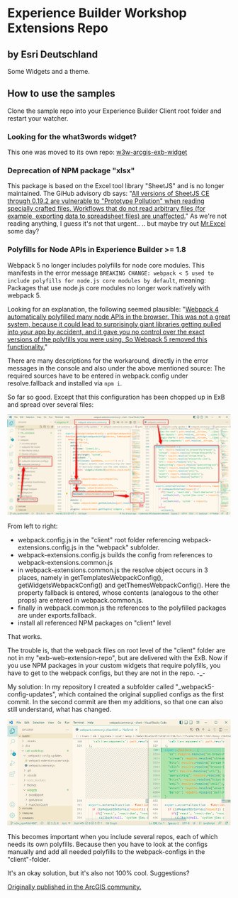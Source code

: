 # Experience Builder Workshop Extensions Repo
## by Esri Deutschland

Some Widgets and a theme.

## How to use the samples
Clone the sample repo into your Experience Builder Client root folder and restart your watcher.

### Looking for the what3words widget?
This one was moved to its own repo: [w3w-arcgis-exb-widget](https://github.com/EsriDE/w3w-arcgis-exb-widget)

### Deprecation of NPM package "xlsx"

This package is based on the Excel tool library "SheetJS" and is no longer maintained.
The GiHub advisory db says: "[All versions of SheetJS CE through 0.19.2 are vulnerable to "Prototype Pollution" when reading specially crafted files. Workflows that do not read arbitrary files (for example, exporting data to spreadsheet files) are unaffected.](https://github.com/advisories/GHSA-4r6h-8v6p-xvw6)" As we're not reading anything, I guess it's not that urgent..
.. but maybe try out [Mr.Excel](https://www.npmjs.com/package/mr-excel) some day?

### Polyfills for Node APIs in Experience Builder >= 1.8

Webpack 5 no longer includes polyfills for node core modules. This manifests in the error message ``BREAKING CHANGE: webpack < 5 used to include polyfills for node.js core modules by default``, meaning: Packages that use node.js core modules no longer work natively with webpack 5.

Looking for an explanation, the following seemed plausible: "[Webpack 4 automatically polyfilled many node APIs in the browser. This was not a great system, because it could lead to surprisingly giant libraries getting pulled into your app by accident, and it gave you no control over the exact versions of the polyfills you were using. So Webpack 5 removed this functionality.](https://gist.github.com/ef4/d2cf5672a93cf241fd47c020b9b3066a)"

There are many descriptions for the workaround, directly in the error messages in the console and also under the above mentioned source: The required sources have to be entered in webpack.config under resolve.fallback and installed via ``npm i``.

So far so good. Except that this configuration has been chopped up in ExB and spread over several files:

![Webpack config files in ExB](./assets/webpack_configs.png)

From left to right:
* webpack.config.js in the "client" root folder referencing webpack-extensions.config.js in the "webpack" subfolder.
* webpack-extensions.config.js builds the config from references to webpack-extensions.common.js
* in webpack-extensions.common.js the resolve object occurs in 3 places, namely in getTemplatesWebpackConfig(), getWidgetsWebpackConfig() and getThemesWebpackConfig(). Here the property fallback is entered, whose contents (analogous to the other props) are entered in webpack.common.js.
* finally in webpack.common.js the references to the polyfilled packages are under exports.fallback.
* install all referenced NPM packages on "client" level

That works.

The trouble is, that the webpack files on root level of the "client" folder are not in my "exb-web-extension-repo", but are delivered with the ExB. Now if you use NPM packages in your custom widgets that require polyfills, you have to get to the webpack configs, but they are not in the repo. -_-

My solution: In my repository I created a subfolder called "_webpack5-config-updates", which contained the original supplied configs as the first commit. In the second commit are then my additions, so that one can also still understand, what has changed.

![Webpack config files in ExB](./assets/webpack_fallback.png)

This becomes important when you include several repos, each of which needs its own polyfills. Because then you have to look at the configs manually and add all needed polyfills to the webpack-configs in the "client"-folder.

It's an okay solution, but it's also not 100% cool. Suggestions?

[Originally published in the ArcGIS community.](https://community.esri.com/t5/arcgis-experience-builder-questions/npm-packages-in-experience-builder-1-8/m-p/1181885#M4574)